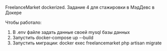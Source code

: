 FreelanceMarket dockerized. Задание 4 для стажировки в МэдДевс в Докере

Чтобы работало:

1. В .env файле задать данные своей mysql базы данных 
2. Запустить docker-compose up --build
2. Запустить миграции: docker exec freelancemarket php artisan migrate
    